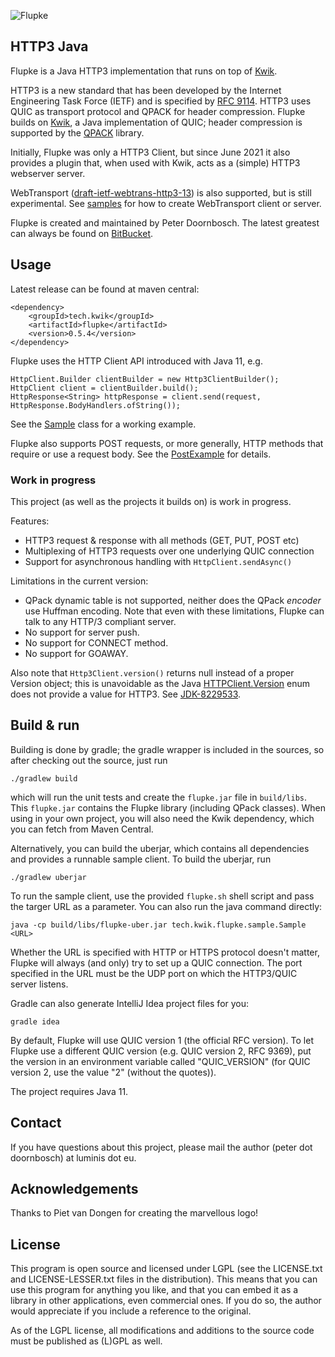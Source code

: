 ![Flupke](https://bitbucket.org/pjtr/flupke/raw/master/docs/Logo%20Flupke%20rectangle.png)

## HTTP3 Java

Flupke is a Java HTTP3 implementation that runs on top of [Kwik](http://kwik.tech).

HTTP3 is a new standard that has been developed by the Internet Engineering Task Force (IETF) and is specified by 
[RFC 9114](https://www.rfc-editor.org/rfc/rfc9114.html).
HTTP3 uses QUIC as transport protocol and QPACK for header compression. 
Flupke builds on [Kwik](http://kwik.tech), a Java implementation of QUIC;
header compression is supported by the [QPACK](https://bitbucket.org/pjtr/qpack/) library.

Initially, Flupke was only a HTTP3 Client, but since June 2021 it also provides a plugin that, when used with Kwik,
acts as a (simple) HTTP3 webserver server.

WebTransport ([draft-ietf-webtrans-http3-13](https://datatracker.ietf.org/doc/draft-ietf-webtrans-http3/)) is also supported,
but is still experimental.
See [samples](https://github.com/ptrd/flupke/tree/master/src/main/java/tech/kwik/flupke/sample/webtransport) for how to create WebTransport client or server.

Flupke is created and maintained by Peter Doornbosch. The latest greatest can always be found on [BitBucket](https://bitbucket.org/pjtr/flupke/).

## Usage

Latest release can be found at maven central:

    <dependency>
        <groupId>tech.kwik</groupId>
        <artifactId>flupke</artifactId>
        <version>0.5.4</version>
    </dependency> 


Flupke uses the HTTP Client API introduced with Java 11, e.g. 

    HttpClient.Builder clientBuilder = new Http3ClientBuilder();
    HttpClient client = clientBuilder.build();
    HttpResponse<String> httpResponse = client.send(request, HttpResponse.BodyHandlers.ofString());

See the [Sample](https://github.com/ptrd/flupke/blob/master/src/main/java/tech/kwik/flupke/sample/Sample.java) 
class for a working example.

Flupke also supports POST requests, or more generally, HTTP methods that require or use a request body. 
See the [PostExample](https://github.com/ptrd/flupke/blob/master/src/main/java/tech/kwik/flupke/sample/PostExample.java) for details.


### Work in progress

This project (as well as the projects it builds on) is work in progress.

Features:

- HTTP3 request & response with all methods (GET, PUT, POST etc)
- Multiplexing of HTTP3 requests over one underlying QUIC connection
- Support for asynchronous handling with ```HttpClient.sendAsync()```

Limitations in the current version:

- QPack dynamic table is not supported, neither does the QPack _encoder_ use Huffman encoding. Note that even with these
  limitations, Flupke can talk to any HTTP/3 compliant server.
- No support for server push.
- No support for CONNECT method.
- No support for GOAWAY.


Also note that `Http3Client.version()` returns null instead of a proper Version object; 
this is unavoidable as the Java [HTTPClient.Version](https://docs.oracle.com/en/java/javase/11/docs/api/java.net.http/java/net/http/HttpClient.Version.html)
enum does not provide a value for HTTP3. See [JDK-8229533](https://bugs.java.com/bugdatabase/view_bug.do?bug_id=JDK-8229533).

## Build & run

Building is done by gradle; the gradle wrapper is included in the sources, so after checking out the source, just run

    ./gradlew build
    
which will run the unit tests and create the `flupke.jar` file in `build/libs`.
This `flupke.jar` contains the Flupke library (including QPack classes). 
When using in your own project, you will also need the Kwik dependency, which you can fetch from Maven Central.

Alternatively, you can build the uberjar, which contains all dependencies and provides a runnable sample client.
To build the uberjar, run

    ./gradlew uberjar

To run the sample client, use the provided `flupke.sh` shell script and pass the targer URL as a parameter.
You can also run the java command directly:

    java -cp build/libs/flupke-uber.jar tech.kwik.flupke.sample.Sample <URL>

Whether the URL is specified with HTTP or HTTPS protocol doesn't matter, Flupke will always (and only) try to set up a QUIC connection.
The port specified in the URL must be the UDP port on which the HTTP3/QUIC server listens.

Gradle can also generate IntelliJ Idea project files for you:

    gradle idea

By default, Flupke will use QUIC version 1 (the official RFC version). To let Flupke use a different QUIC version (e.g. QUIC version 2, RFC 9369), put the version in an environment variable called "QUIC_VERSION" (for QUIC version 2, use the value "2" (without the quotes)).

The project requires Java 11.

## Contact

If you have questions about this project, please mail the author (peter dot doornbosch) at luminis dot eu.

## Acknowledgements

Thanks to Piet van Dongen for creating the marvellous logo!

## License

This program is open source and licensed under LGPL (see the LICENSE.txt and LICENSE-LESSER.txt files in the distribution). 
This means that you can use this program for anything you like, and that you can embed it as a library in other applications, even commercial ones. 
If you do so, the author would appreciate if you include a reference to the original.
 
As of the LGPL license, all modifications and additions to the source code must be published as (L)GPL as well.
